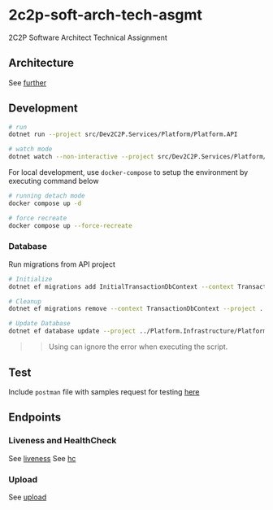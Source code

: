 # 2c2p-soft-arch-tech-asgmt

2C2P Software Architect Technical Assignment

## Architecture

See [further](docs)

## Development

```bash
# run
dotnet run --project src/Dev2C2P.Services/Platform/Platform.API

# watch mode
dotnet watch --non-interactive --project src/Dev2C2P.Services/Platform/Platform.API
```

For local development, use `docker-compose` to setup the environment by executing command below

```bash
# running detach mode
docker compose up -d

# force recreate
docker compose up --force-recreate
```

### Database

Run migrations from API project

```bash
# Initialize
dotnet ef migrations add InitialTransactionDbContext --context TransactionDbContext --project ../Platform.Infrastructure/Platform.Infrastructure.csproj

# Cleanup
dotnet ef migrations remove --context TransactionDbContext --project ../Platform.Infrastructure/Platform.Infrastructure.csproj

# Update Database
dotnet ef database update --project ../Platform.Infrastructure/Platform.Infrastructure.csproj
```

> > Using can ignore the error when executing the script.

## Test

Include `postman` file with samples request for testing [here](docs/api.postman_collection.json)

## Endpoints

### Liveness and HealthCheck

See [liveness](requests/liveness.http)
See [hc](requests/hc.http)

### Upload

See [upload](request/upload/upload.http)
